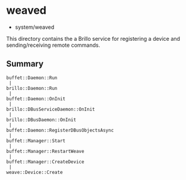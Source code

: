 weaved
========================================

* system/weaved

This directory contains the a Brillo service for registering a device and
sending/receiving remote commands.

Summary
----------------------------------------

```
buffet::Daemon::Run
 |
brillo::Daemon::Run
 |
buffet::Daemon::OnInit
 |
brillo::DBusServiceDaemon::OnInit
 |
brillo::DBusDaemon::OnInit
 |
buffet::Daemon::RegisterDBusObjectsAsync
 |
buffet::Manager::Start
 |
buffet::Manager::RestartWeave
 |
buffet::Manager::CreateDevice
 |
weave::Device::Create
```
